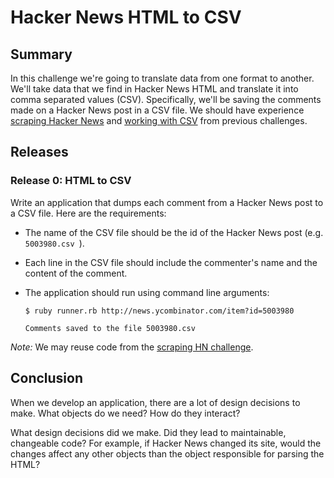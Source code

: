 # Hacker News HTML to CSV

## Summary
In this challenge we're going to translate data from one format to another.  We'll take data that we find in Hacker News HTML and translate it into comma separated values (CSV).  Specifically, we'll be saving the comments made on a Hacker News post in a CSV file.  We should have experience [scraping Hacker News][scraping hn challenge] and [working with CSV][csv challenge] from previous challenges.


## Releases
### Release 0: HTML to CSV
Write an application that dumps each comment from a Hacker News post to a CSV file.  Here are the requirements:

- The name of the CSV file should be the id of the Hacker News post (e.g. `5003980.csv `).

- Each line in the CSV file should include the commenter's name and the content of the comment.

- The application should run using command line arguments:

  ```
  $ ruby runner.rb http://news.ycombinator.com/item?id=5003980
  
  Comments saved to the file 5003980.csv
  ```



*Note:*  We may reuse code from the [scraping HN challenge].


## Conclusion
When we develop an application, there are a lot of design decisions to make.  What objects do we need?  How do they interact?  

What design decisions did we make.  Did they lead to maintainable, changeable code?  For example, if Hacker News changed its site, would the changes affect any other objects than the object responsible for parsing the HTML?


[csv challenge]: ../../../parsing-data-1-csv-in-csv-out-challenge
[scraping hn challenge]: ../../../scraping-hn-1-building-objects-challenge

